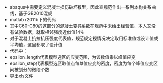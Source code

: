 - abaqus中需要定义混凝土损伤破坏模型，因此查规范作出一系列本构关系曲线，基于GB2010混规
- matlab r2011b下的代码
- 其中C60-C80的这部分的混凝土变异系数在规范中未给出经验值，本人又没有试验数据，就取相邻强度近似值14%
- 对于混凝土抗拉抗压强度代表值，规范规定视情况决定取用标准值或设计值或平均值，这里都取了设计值
- 代码中：
- epsilon\_length代表模型选区的应变范围，为该数值乘以峰值应变
- epsilon\_step代表模型选区取值点每单位应变的密度，密度为每个峰值应变区间被划分的微段个数
- 导出xls文件
